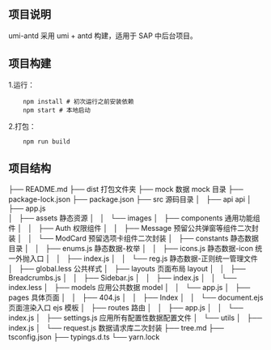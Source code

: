 ## 项目说明

umi-antd 采用 umi + antd 构建，适用于 SAP 中后台项目。

## 项目构建

1.运行：

```
    npm install # 初次运行之前安装依赖
    npm start # 本地启动
```

2.打包：

```
    npm run build
```

## 项目结构

├── README.md
├── dist 打包文件夹
├── mock 数据 mock 目录
├── package-lock.json
├── package.json
├── src 源码目录
│   ├── api api
│   ├── app.js  
│   ├── assets 静态资源
│   │   └── images
│   ├── components 通用功能组件
│   │   ├── Auth 权限组件
│   │   ├── Message 预留公共弹窗等组件二次封装
│   │   └── ModCard 预留选项卡组件二次封装
│   ├── constants 静态数据目录
│   │   ├── enums.js 静态数据-枚举
│   │   ├── icons.js 静态数据-icon 统一外抛入口
│   │   ├── index.js
│   │   └── reg.js 静态数据-正则统一管理文件
│   ├── global.less 公共样式
│   ├── layouts 页面布局 layout
│   │   ├── Breadcrumbs.js
│   │   ├── Sidebar.js
│   │   ├── index.js
│   │   └── index.less
│   ├── models 应用公共数据 model
│   │   └── app.js
│   ├── pages 具体页面
│   │   ├── 404.js
│   │   ├── Index
│   │   └── document.ejs 页面渲染入口 ejs 模板
│   ├── routes 路由
│   │   ├── app.js
│   │   └── index.js
│   ├── settings.js 应用所有配置性数据配置文件
│   └── utils
│   ├── index.js
│   └── request.js 数据请求库二次封装
├── tree.md
├── tsconfig.json
├── typings.d.ts
└── yarn.lock
